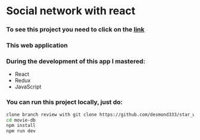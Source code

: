 # Social network with react
### To see this project you need to click on the [link](https://star-wars-encyclopedia.vercel.app/)

### This web application 

### During the development of this app I mastered:
- React
- Redux
- JavaScript

### You can run this project locally, just do:
```sh
clone branch review with git clone https://github.com/desmond333/star_wars_encyclopedia or fork it and then clone it from your forked repo
cd movie-db
npm install
npm run dev
```
